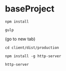 # baseProject

```
npm install

gulp
```

(go to new tab)

```
cd client/dist/production

npm install -g http-server

http-server
```
